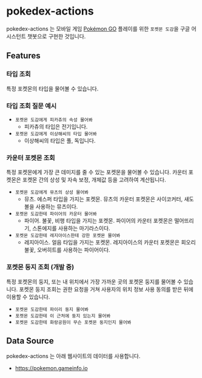 # pokedex-actions

pokedex-actions 는 모바일 게임 [Pokémon GO](https://www.pokemongo.com/) 플레이를
위한 `포켓몬 도감`을 구글 어시스턴트 챗봇으로 구현한 것입니다.

## Features

### 타입 조회

특정 포켓몬의 타입을 물어볼 수 있습니다.

### 타입 조회 질문 예시

- `포켓몬 도감에게 피카츄의 속성 물어봐`
  - 피카츄의 타입은 전기입니다.
- `포켓몬 도감에게 이상해씨의 타입 물어봐`
  - 이상해씨의 타입은 풀, 독입니다.

### 카운터 포켓몬 조회

특정 포켓몬에게 가장 큰 데미지를 줄 수 있는 포켓몬을 물어볼 수 있습니다.
카운터 포켓몬은 포켓몬 간의 상성 및 자속 보정, 개체값 등을 고려하여 계산됩니다.

- `포켓몬 도감에게 뮤츠의 상성 물어봐`
  - 뮤츠. 에스퍼 타입을 가지는 포켓몬. 뮤츠의 카운터 포켓몬은 사이코커터, 섀도볼을 사용하는 뮤츠이다.
- `포켓몬 도감한테 파이어의 카운터 물어봐`
  - 파이어. 불꽃, 비행 타입을 가지는 포켓몬. 파이어의 카운터 포켓몬은 떨어뜨리기, 스톤에지를 사용하는 마기라스이다.
- `포켓몬 도감한테 레지아이스한테 강한 포켓몬 물어봐`
  - 레지아이스. 얼음 타입을 가지는 포켓몬. 레지아이스의 카운터 포켓몬은 회오리불꽃, 오버히트를 사용하는 파이어이다.

### 포켓몬 둥지 조회 (개발 중)

특정 포켓몬의 둥지, 또는 내 위치에서 가장 가까운 곳의 포켓몬 둥지를 물어볼 수 있습니다.
포켓몬 둥지 조회는 권한 요청을 거쳐 사용자의 위치 정보 사용 동의를 받은 뒤에 이용할 수 있습니다.

- `포켓몬 도감한테 파이리 둥지 물어봐`
- `포켓몬 도감한테 이 근처에 둥지 있는지 물어봐`
- `포켓몬 도감한테 화랑공원이 무슨 포켓몬 둥지인지 물어봐`

## Data Source

pokedex-actions 는 아래 웹사이트의 데이터를 사용합니다.

- https://pokemon.gameinfo.io
